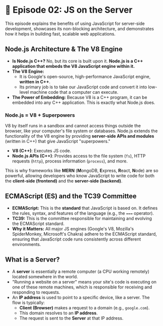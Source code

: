 # 🚀 Episode 02: JS on the Server

This episode explains the benefits of using JavaScript for server-side development, showcases its non-blocking architecture, and demonstrates how it helps in building fast, scalable web applications.

## Node.js Architecture & The V8 Engine

- **Is Node.js C++?** No, but its core is built upon it. **Node.js is a C++ application that embeds the V8 JavaScript engine within it.**
- **The V8 Engine:**
  - It is Google's open-source, high-performance JavaScript engine, **written in C++**.
  - Its primary job is to take our JavaScript code and convert it into low-level machine code that a computer can execute.
- **The Power of Embedding:** Because V8 is a C++ program, it can be embedded into any C++ application. This is exactly what Node.js does.

### Node.js = V8 + Superpowers

V8 by itself runs in a sandbox and cannot access things outside the browser, like your computer's file system or databases. Node.js extends the functionality of the V8 engine by providing **server-side APIs and modules** (written in C++) that give JavaScript "superpowers."

- **V8 (C++)**: Executes JS code.
- **Node.js APIs (C++)**: Provides access to the file system (`fs`), HTTP requests (`http`), process information (`process`), and more.

This is why frameworks like **MERN** (**M**ongoDB, **E**xpress, **R**eact, **N**ode) are so powerful, allowing developers who know JavaScript to write code for both the **client-side (frontend)** and the **server-side (backend)**.

## ECMAScript (ES) and the TC39 Committee

- **ECMAScript:** This is the **standard** that JavaScript is based on. It defines the rules, syntax, and features of the language (e.g., the `===` operator).
- **TC39:** This is the committee responsible for maintaining and evolving the ECMAScript standard.
- **Why it Matters:** All major JS engines (Google's V8, Mozilla's SpiderMonkey, Microsoft's Chakra) adhere to the ECMAScript standard, ensuring that JavaScript code runs consistently across different environments.

## What is a Server?

- A **server** is essentially a remote computer (a CPU working remotely) located somewhere in the world.
- "Running a website on a server" means your site's code is executing on one of these remote machines, which is responsible for receiving and responding to requests.
- An **IP address** is used to point to a specific device, like a server. The flow is typically:
  - **Client (Browser)** makes a request to a domain (e.g., `google.com`).
  - This domain resolves to an **IP address**.
  - The request is sent to the **Server** at that IP address.
